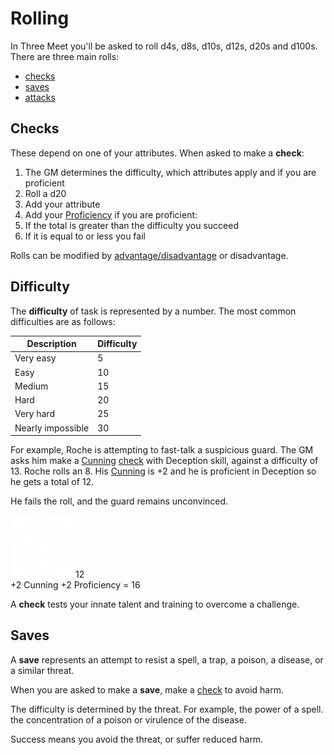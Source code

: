 # Rolling

In Three Meet you'll be asked to roll d4s, d8s, d10s, d12s, d20s and d100s. There are three main rolls:

 * [checks](pages/rules/rolling.md?id=checks)
 * [saves](pages/rules/rolling.md?id=saves)
 * [attacks](pages/combat/attacks.md)

## Checks

These depend on one of your attributes. When asked to make a **check**:

  1. The GM determines the difficulty, which attributes apply and if you are proficient
  1. Roll a d20
  2. Add your attribute
  3. Add your [Proficiency](pages/rules/proficiency.md) if you are proficient:
   1. If the total is greater than the difficulty you succeed
   2. If it is equal to or less you fail

Rolls can be modified by [advantage/disadvantage](pages/rules/advantage.md) or disadvantage.

## Difficulty

The **difficulty** of task is represented by a number. The most common difficulties are as follows:

| Description       | Difficulty  |
| ----------------- | ----------- |
| Very easy         | 5           |
| Easy              | 10          |
| Medium            | 15          |
| Hard              | 20          |
| Very hard         | 25          |
| Nearly impossible | 30          |

For example, Roche is attempting to fast-talk a suspicious guard. The GM asks him make a [Cunning](pages/characters/attributes.md?id=cunning) [check](pages/rules/rolling.md?id=checks) with Deception skill, against a difficulty of 13. Roche rolls an 8. His [Cunning](pages/characters/attributes.md?id=cunning) is +2 and he is proficient in Deception so he gets a total of 12.

He fails the roll, and the guard remains unconvinced.

<div class="example-roll">
  <div class="roll">
    <img src="assets/images/d20.svg" style="width: 100px;">
    <span class="result">12</span>
  </div>
  <span class="bonus">+2 <span class="caption">Cunning</span></span>
  <span class="bonus">+2 <span class="caption">Proficiency</span></span>
  =
  16
</div>

A **check** tests your innate talent and training to overcome a challenge.

## Saves

A **save** represents an attempt to resist a spell, a trap, a poison, a disease, or a similar threat.

When you are asked to make a **save**, make a [check](pages/rules/rolling.md?id-checks) to avoid harm.

The difficulty is determined by the threat. For example, the power of a spell. the concentration of a poison or virulence of the disease.

Success means you avoid the threat, or suffer reduced harm.
